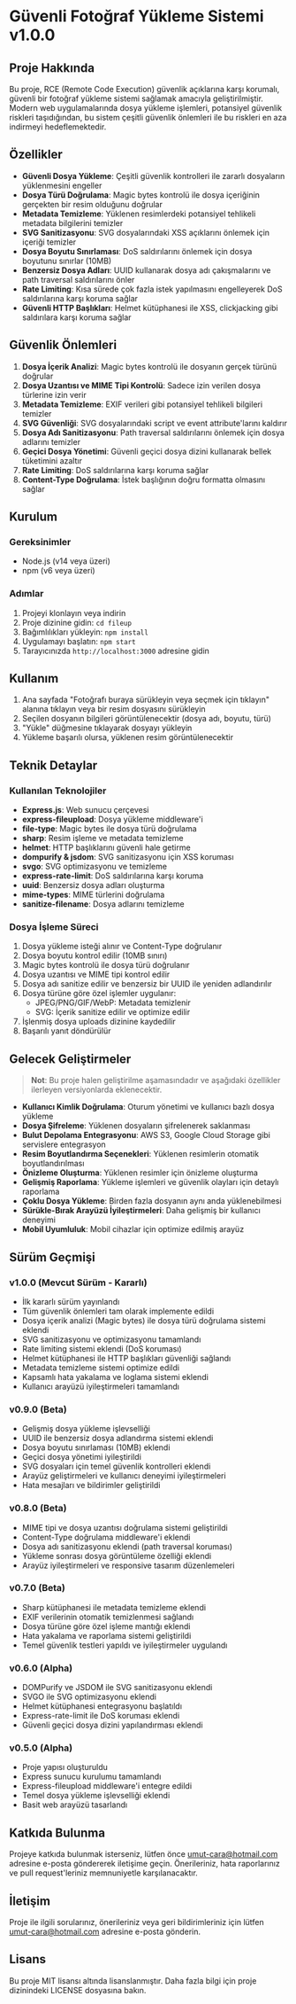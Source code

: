 # Güvenli Fotoğraf Yükleme Sistemi v1.0.0

## Proje Hakkında

Bu proje, RCE (Remote Code Execution) güvenlik açıklarına karşı korumalı, güvenli bir fotoğraf yükleme sistemi sağlamak amacıyla geliştirilmiştir. Modern web uygulamalarında dosya yükleme işlemleri, potansiyel güvenlik riskleri taşıdığından, bu sistem çeşitli güvenlik önlemleri ile bu riskleri en aza indirmeyi hedeflemektedir.

## Özellikler

- **Güvenli Dosya Yükleme**: Çeşitli güvenlik kontrolleri ile zararlı dosyaların yüklenmesini engeller
- **Dosya Türü Doğrulama**: Magic bytes kontrolü ile dosya içeriğinin gerçekten bir resim olduğunu doğrular
- **Metadata Temizleme**: Yüklenen resimlerdeki potansiyel tehlikeli metadata bilgilerini temizler
- **SVG Sanitizasyonu**: SVG dosyalarındaki XSS açıklarını önlemek için içeriği temizler
- **Dosya Boyutu Sınırlaması**: DoS saldırılarını önlemek için dosya boyutunu sınırlar (10MB)
- **Benzersiz Dosya Adları**: UUID kullanarak dosya adı çakışmalarını ve path traversal saldırılarını önler
- **Rate Limiting**: Kısa sürede çok fazla istek yapılmasını engelleyerek DoS saldırılarına karşı koruma sağlar
- **Güvenli HTTP Başlıkları**: Helmet kütüphanesi ile XSS, clickjacking gibi saldırılara karşı koruma sağlar

## Güvenlik Önlemleri

1. **Dosya İçerik Analizi**: Magic bytes kontrolü ile dosyanın gerçek türünü doğrular
2. **Dosya Uzantısı ve MIME Tipi Kontrolü**: Sadece izin verilen dosya türlerine izin verir
3. **Metadata Temizleme**: EXIF verileri gibi potansiyel tehlikeli bilgileri temizler
4. **SVG Güvenliği**: SVG dosyalarındaki script ve event attribute'larını kaldırır
5. **Dosya Adı Sanitizasyonu**: Path traversal saldırılarını önlemek için dosya adlarını temizler
6. **Geçici Dosya Yönetimi**: Güvenli geçici dosya dizini kullanarak bellek tüketimini azaltır
7. **Rate Limiting**: DoS saldırılarına karşı koruma sağlar
8. **Content-Type Doğrulama**: İstek başlığının doğru formatta olmasını sağlar

## Kurulum

### Gereksinimler

- Node.js (v14 veya üzeri)
- npm (v6 veya üzeri)

### Adımlar

1. Projeyi klonlayın veya indirin
2. Proje dizinine gidin: `cd fileup`
3. Bağımlılıkları yükleyin: `npm install`
4. Uygulamayı başlatın: `npm start`
5. Tarayıcınızda `http://localhost:3000` adresine gidin

## Kullanım

1. Ana sayfada "Fotoğrafı buraya sürükleyin veya seçmek için tıklayın" alanına tıklayın veya bir resim dosyasını sürükleyin
2. Seçilen dosyanın bilgileri görüntülenecektir (dosya adı, boyutu, türü)
3. "Yükle" düğmesine tıklayarak dosyayı yükleyin
4. Yükleme başarılı olursa, yüklenen resim görüntülenecektir

## Teknik Detaylar

### Kullanılan Teknolojiler

- **Express.js**: Web sunucu çerçevesi
- **express-fileupload**: Dosya yükleme middleware'i
- **file-type**: Magic bytes ile dosya türü doğrulama
- **sharp**: Resim işleme ve metadata temizleme
- **helmet**: HTTP başlıklarını güvenli hale getirme
- **dompurify & jsdom**: SVG sanitizasyonu için XSS koruması
- **svgo**: SVG optimizasyonu ve temizleme
- **express-rate-limit**: DoS saldırılarına karşı koruma
- **uuid**: Benzersiz dosya adları oluşturma
- **mime-types**: MIME türlerini doğrulama
- **sanitize-filename**: Dosya adlarını temizleme

### Dosya İşleme Süreci

1. Dosya yükleme isteği alınır ve Content-Type doğrulanır
2. Dosya boyutu kontrol edilir (10MB sınırı)
3. Magic bytes kontrolü ile dosya türü doğrulanır
4. Dosya uzantısı ve MIME tipi kontrol edilir
5. Dosya adı sanitize edilir ve benzersiz bir UUID ile yeniden adlandırılır
6. Dosya türüne göre özel işlemler uygulanır:
   - JPEG/PNG/GIF/WebP: Metadata temizlenir
   - SVG: İçerik sanitize edilir ve optimize edilir
7. İşlenmiş dosya uploads dizinine kaydedilir
8. Başarılı yanıt döndürülür

## Gelecek Geliştirmeler

> **Not**: Bu proje halen geliştirilme aşamasındadır ve aşağıdaki özellikler ilerleyen versiyonlarda eklenecektir.

- **Kullanıcı Kimlik Doğrulama**: Oturum yönetimi ve kullanıcı bazlı dosya yükleme
- **Dosya Şifreleme**: Yüklenen dosyaların şifrelenerek saklanması
- **Bulut Depolama Entegrasyonu**: AWS S3, Google Cloud Storage gibi servislere entegrasyon
- **Resim Boyutlandırma Seçenekleri**: Yüklenen resimlerin otomatik boyutlandırılması
- **Önizleme Oluşturma**: Yüklenen resimler için önizleme oluşturma
- **Gelişmiş Raporlama**: Yükleme işlemleri ve güvenlik olayları için detaylı raporlama
- **Çoklu Dosya Yükleme**: Birden fazla dosyanın aynı anda yüklenebilmesi
- **Sürükle-Bırak Arayüzü İyileştirmeleri**: Daha gelişmiş bir kullanıcı deneyimi
- **Mobil Uyumluluk**: Mobil cihazlar için optimize edilmiş arayüz

## Sürüm Geçmişi

### v1.0.0 (Mevcut Sürüm - Kararlı)
- İlk kararlı sürüm yayınlandı
- Tüm güvenlik önlemleri tam olarak implemente edildi
- Dosya içerik analizi (Magic bytes) ile dosya türü doğrulama sistemi eklendi
- SVG sanitizasyonu ve optimizasyonu tamamlandı
- Rate limiting sistemi eklendi (DoS koruması)
- Helmet kütüphanesi ile HTTP başlıkları güvenliği sağlandı
- Metadata temizleme sistemi optimize edildi
- Kapsamlı hata yakalama ve loglama sistemi eklendi
- Kullanıcı arayüzü iyileştirmeleri tamamlandı

### v0.9.0 (Beta)
- Gelişmiş dosya yükleme işlevselliği
- UUID ile benzersiz dosya adlandırma sistemi eklendi
- Dosya boyutu sınırlaması (10MB) eklendi
- Geçici dosya yönetimi iyileştirildi
- SVG dosyaları için temel güvenlik kontrolleri eklendi
- Arayüz geliştirmeleri ve kullanıcı deneyimi iyileştirmeleri
- Hata mesajları ve bildirimler geliştirildi

### v0.8.0 (Beta)
- MIME tipi ve dosya uzantısı doğrulama sistemi geliştirildi
- Content-Type doğrulama middleware'i eklendi
- Dosya adı sanitizasyonu eklendi (path traversal koruması)
- Yükleme sonrası dosya görüntüleme özelliği eklendi
- Arayüz iyileştirmeleri ve responsive tasarım düzenlemeleri

### v0.7.0 (Beta)
- Sharp kütüphanesi ile metadata temizleme eklendi
- EXIF verilerinin otomatik temizlenmesi sağlandı
- Dosya türüne göre özel işleme mantığı eklendi
- Hata yakalama ve raporlama sistemi geliştirildi
- Temel güvenlik testleri yapıldı ve iyileştirmeler uygulandı

### v0.6.0 (Alpha)
- DOMPurify ve JSDOM ile SVG sanitizasyonu eklendi
- SVGO ile SVG optimizasyonu eklendi
- Helmet kütüphanesi entegrasyonu başlatıldı
- Express-rate-limit ile DoS koruması eklendi
- Güvenli geçici dosya dizini yapılandırması eklendi

### v0.5.0 (Alpha)
- Proje yapısı oluşturuldu
- Express sunucu kurulumu tamamlandı
- Express-fileupload middleware'i entegre edildi
- Temel dosya yükleme işlevselliği eklendi
- Basit web arayüzü tasarlandı

## Katkıda Bulunma

Projeye katkıda bulunmak isterseniz, lütfen önce umut-cara@hotmail.com adresine e-posta göndererek iletişime geçin. Önerileriniz, hata raporlarınız ve pull request'leriniz memnuniyetle karşılanacaktır.

## İletişim

Proje ile ilgili sorularınız, önerileriniz veya geri bildirimleriniz için lütfen umut-cara@hotmail.com adresine e-posta gönderin.

## Lisans

Bu proje MIT lisansı altında lisanslanmıştır. Daha fazla bilgi için proje dizinindeki LICENSE dosyasına bakın.